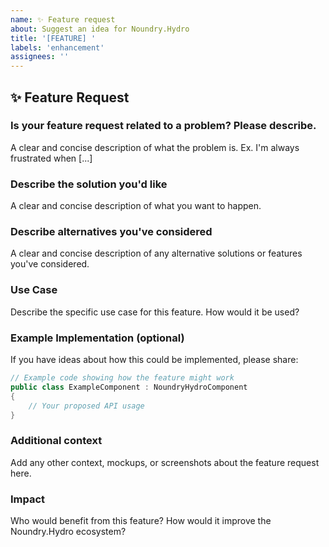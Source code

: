 ```yaml
---
name: ✨ Feature request
about: Suggest an idea for Noundry.Hydro
title: '[FEATURE] '
labels: 'enhancement'
assignees: ''
---
```


## ✨ **Feature Request**

### **Is your feature request related to a problem? Please describe.**
A clear and concise description of what the problem is. Ex. I'm always frustrated when [...]

### **Describe the solution you'd like**
A clear and concise description of what you want to happen.

### **Describe alternatives you've considered**
A clear and concise description of any alternative solutions or features you've considered.

### **Use Case**
Describe the specific use case for this feature. How would it be used?

### **Example Implementation** (optional)
If you have ideas about how this could be implemented, please share:

```csharp
// Example code showing how the feature might work
public class ExampleComponent : NoundryHydroComponent
{
    // Your proposed API usage
}
```

### **Additional context**
Add any other context, mockups, or screenshots about the feature request here.

### **Impact**
Who would benefit from this feature? How would it improve the Noundry.Hydro ecosystem?